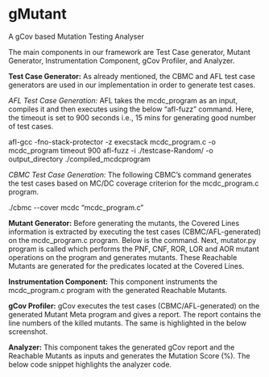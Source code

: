 # gMutant
A gCov based Mutation Testing Analyser


The main components in our framework are Test Case generator, Mutant Generator, Instrumentation Component, gCov Profiler, and  Analyzer.

**Test Case Generator:** As already mentioned, the CBMC and AFL test case generators are used in our implementation in order to generate test cases. 

_AFL Test Case Generation:_ AFL takes the mcdc_program as an input, compiles it and then executes using the below “afl-fuzz” command. Here, the timeout is set to 900 seconds i.e., 15 mins for generating good number of test cases.

afl-gcc -fno-stack-protector -z execstack mcdc_program.c -o mcdc_program
timeout 900 afl-fuzz -i ./testcase-Random/ -o output_directory ./compiled_mcdcprogram

_CBMC Test Case Generation:_ The following CBMC’s command generates the test cases based on MC/DC coverage criterion for the mcdc_program.c program.

./cbmc --cover mcdc “mcdc_program.c”

**Mutant Generator:** Before generating the mutants, the Covered Lines information is extracted by executing the test cases (CBMC/AFL-generated) on the mcdc_program.c program. Below is the command. Next, mutator.py program is called which performs the PNF, CNF, ROR, LOR and AOR mutant operations on the program and generates mutants. These Reachable Mutants are generated for the predicates located at the Covered Lines. 

**Instrumentation Component:** This component instruments the mcdc_program.c program with the generated Reachable Mutants.

**gCov Profiler:** gCov executes the test cases (CBMC/AFL-generated) on the generated Mutant Meta program and gives a report. The report contains the line numbers of the killed mutants. The same is highlighted in the below screenshot.

**Analyzer:** This component takes the generated gCov report and the Reachable Mutants as inputs and generates the Mutation Score (%). The below code snippet highlights the analyzer code.

